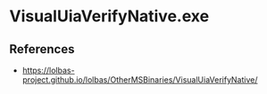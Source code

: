 # VisualUiaVerifyNative.exe

## References
* https://lolbas-project.github.io/lolbas/OtherMSBinaries/VisualUiaVerifyNative/
